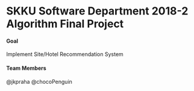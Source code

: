 SKKU Software Department 2018-2 Algorithm Final Project
===============================

#### Goal
Implement Site/Hotel Recommendation System
#### Team Members
@jkpraha   @chocoPenguin
